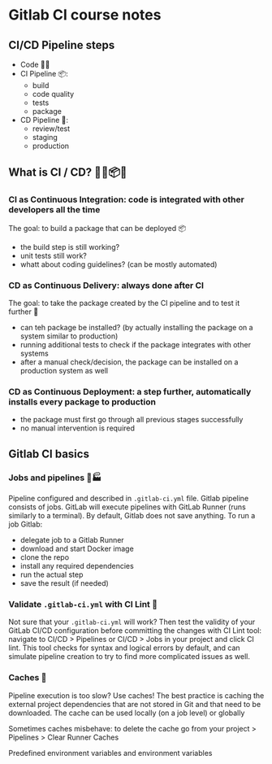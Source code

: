 # Gitlab CI course notes

## CI/CD Pipeline steps
- Code 👨‍💻
- CI Pipeline 📦:
  - build
  - code quality
  - tests
  - package
- CD Pipeline 🚀:
  - review/test
  - staging
  - production  

## What is CI / CD? 👨‍💻📦🚀
### CI as Continuous Integration: code is integrated with other developers all the time
The goal: to build a package that can be deployed 📦
- the build step is still working?
- unit tests still work?
- whatt about coding guidelines? (can be mostly automated)

### CD as Continuous Delivery: always done after CI
The goal: to take the package created by the CI pipeline and to test it further 🚀
- can teh package be installed? (by actually installing the package on a system similar to production)
- running additional tests to check if the package integrates with other systems
- after a manual check/decision, the package can be installed on a production system as well

### CD as Continuous Deployment: a step further, automatically installs every package to production
- the package must first go through all previous stages successfully
- no manual intervention is required

## Gitlab CI basics

### Jobs and pipelines 👷🏭
Pipeline configured and described in `.gitlab-ci.yml` file. Gitlab pipeline consists of jobs. GitLab will execute pipelines with GitLab Runner (runs similarly to a terminal). By default, Gitlab does not save anything. To run a job Gitlab:
- delegate job to a Gitlab Runner
- download and start Docker image
- clone the repo
- install any required dependencies
- run the actual step
- save the result (if needed) 

### Validate `.gitlab-ci.yml` with CI Lint 📄 
Not sure that your `.gitlab-ci.yml` will work? Then test the validity of your GitLab CI/CD configuration before committing the changes with CI Lint tool: navigate to CI/CD > Pipelines or CI/CD > Jobs in your project and click CI lint. This tool checks for syntax and logical errors by default, and can simulate pipeline creation to try to find more complicated issues as well.

### Caches 💾
Pipeline execution is too slow? Use caches! The best practice is caching the external project dependencies that are not stored in Git and that need to be downloaded. The cache can be used locally (on a job level) or globally

Sometimes caches misbehave: to delete the cache go from your project > Pipelines > Clear Runner Caches




Predefined environment variables and environment variables
